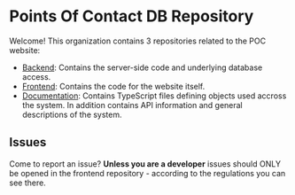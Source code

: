 # Points Of Contact DB Repository
Welcome! This organization contains 3 repositories related to the POC website:

 - [Backend](https://github.com/Points-Of-Contact/backend): Contains the server-side code and underlying database access.
 - [Frontend](https://github.com/Points-Of-Contact/frontend): Contains the code for the website itself.
 - [Documentation](https://github.com/Points-Of-Contact/poc-types): Contains TypeScript files defining objects used accross the system. In addition contains API information and general descriptions of the system.

## Issues
Come to report an issue? **Unless you are a developer** issues should ONLY be opened in the frontend repository - according to the regulations you can see there.
